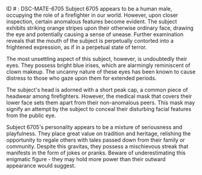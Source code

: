 ID # : DSC-MATE-6705
Subject 6705 appears to be a human male, occupying the role of a firefighter in our world. However, upon closer inspection, certain anomalous features become evident. The subject exhibits striking orange stripes upon their otherwise ordinary face, drawing the eye and potentially causing a sense of unease. Further examination reveals that the mouth of the subject is perpetually contorted into a frightened expression, as if in a perpetual state of terror.

The most unsettling aspect of this subject, however, is undoubtedly their eyes. They possess bright blue irises, which are alarmingly reminiscent of clown makeup. The uncanny nature of these eyes has been known to cause distress to those who gaze upon them for extended periods.

The subject's head is adorned with a short peak cap, a common piece of headwear among firefighters. However, the medical mask that covers their lower face sets them apart from their non-anomalous peers. This mask may signify an attempt by the subject to conceal their disturbing facial features from the public eye.

Subject 6705's personality appears to be a mixture of seriousness and playfulness. They place great value on tradition and heritage, relishing the opportunity to regale others with tales passed down from their family or community. Despite this gravitas, they possess a mischievous streak that manifests in the form of jokes or pranks. Beware of underestimating this enigmatic figure - they may hold more power than their outward appearance would suggest.